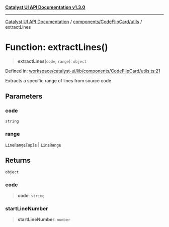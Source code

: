 [**Catalyst UI API Documentation v1.3.0**](../../../../README.md)

---

[Catalyst UI API Documentation](../../../../README.md) / [components/CodeFlipCard/utils](../README.md) / extractLines

# Function: extractLines()

> **extractLines**(`code`, `range`): `object`

Defined in: [workspace/catalyst-ui/lib/components/CodeFlipCard/utils.ts:21](https://github.com/TheBranchDriftCatalyst/catalyst-ui/blob/main/lib/components/CodeFlipCard/utils.ts#L21)

Extracts a specific range of lines from source code

## Parameters

### code

`string`

### range

[`LineRangeTuple`](../type-aliases/LineRangeTuple.md) | [`LineRange`](../interfaces/LineRange.md)

## Returns

`object`

### code

> **code**: `string`

### startLineNumber

> **startLineNumber**: `number`
